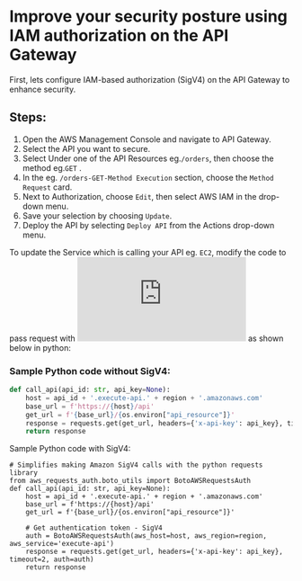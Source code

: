 # Improve your security posture using IAM authorization on the API Gateway

First, lets configure IAM-based authorization (SigV4) on the API Gateway to enhance security.

## Steps:

1. Open the AWS Management Console and navigate to API Gateway.
2. Select the API you want to secure.
3. Select Under one of the API Resources eg.`/orders`, then choose the method eg.`GET` .
4. In the eg. `/orders-GET-Method Execution` section, choose the `Method Request` card.
5. Next to Authorization, choose `Edit`, then select AWS IAM in the drop-down menu.
6. Save your selection by choosing `Update`.
7. Deploy the API by selecting `Deploy API` from the Actions drop-down menu.

To update the Service which is calling your API eg. `EC2`, modify the code to pass request with ![SigV4](https://docs.aws.amazon.com/IAM/latest/UserGuide/reference_aws-signing.html) as shown below in python:

### Sample Python code without SigV4:

```python
def call_api(api_id: str, api_key=None): 
    host = api_id + '.execute-api.' + region + '.amazonaws.com'
    base_url = f'https://{host}/api'
    get_url = f'{base_url}/{os.environ["api_resource"]}'
    response = requests.get(get_url, headers={'x-api-key': api_key}, timeout=2)
    return response
```

Sample Python code with SigV4:
```
# Simplifies making Amazon SigV4 calls with the python requests library
from aws_requests_auth.boto_utils import BotoAWSRequestsAuth
def call_api(api_id: str, api_key=None): 
    host = api_id + '.execute-api.' + region + '.amazonaws.com'
    base_url = f'https://{host}/api'
    get_url = f'{base_url}/{os.environ["api_resource"]}'
    
    # Get authentication token - SigV4
    auth = BotoAWSRequestsAuth(aws_host=host, aws_region=region, aws_service='execute-api')
    response = requests.get(get_url, headers={'x-api-key': api_key}, timeout=2, auth=auth)
    return response
```


